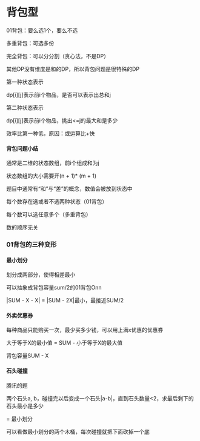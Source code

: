 # 背包型

01背包：要么选1个，要么不选

多重背包：可选多份

完全背包：可以分分割（贪心法，不是DP）



其他DP没有维度是和的DP，所以背包问题是很特殊的DP



第一种状态表示

dp\[i]\[j]表示前i个物品，是否可以表示出总和j



第二种状态表示

dp\[i]\[j]表示前i个物品，挑出<=j的最大和是多少

效率比第一种低，原因：或运算比+快



#### 背包问题小结

通常是二维的状态数组，前i个组成和为j

状态数组的大小需要开(n + 1)* (m + 1)

题目中通常有“和”与“差”的概念，数值会被放到状态中

每个数存在选或者不选两种状态（01背包）

每个数可以选任意多个（多重背包）

数的顺序无关







### 01背包的三种变形

#### 最小划分

划分成两部分，使得相差最小

可以抽象成背包容量sum/2的01背包Onn

|SUM - X - X| = |SUM - 2X|最小，最接近SUM/2

#### 外卖优惠券

每种商品只能购买一次，最少买多少钱，可以用上满x优惠的优惠券

大于等于X的最小值 = SUM - 小于等于X的最大值

背包容量SUM - X

#### 石头碰撞

腾讯的题

两个石头a, b，碰撞完以后变成一个石头|a-b|，直到石头数量<2，求最后剩下的石头最小是多少

= 最小划分

可以看做最小划分的两个木桶，每次碰撞就把下面砍掉一个底

